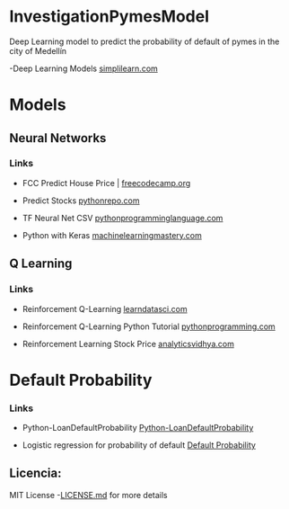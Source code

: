 # InvestigationPymesModel
Deep Learning model to predict the probability of default of pymes  in the city of Medellín

-Deep Learning Models [simplilearn.com](https://www.simplilearn.com/tutorials/deep-learning-tutorial/deep-learning-algorithm)

# Models

## Neural Networks

### Links

- FCC Predict House Price | [freecodecamp.org](https://www.freecodecamp.org/news/how-to-build-your-first-neural-network-to-predict-house-prices-with-keras-f8db83049159/)

- Predict Stocks [pythonrepo.com](https://pythonrepo.com/repo/VivekPa-NeuralNetworkStocks-python-deep-learning)

- TF Neural Net CSV [pythonprogramminglanguage.com](https://pythonprogramminglanguage.com/tensorflow-deep-neural-network-csv/)

- Python with Keras [machinelearningmastery.com](https://machinelearningmastery.com/tutorial-first-neural-network-python-keras/)


## Q Learning

### Links 

- Reinforcement Q-Learning [learndatasci.com](https://www.learndatasci.com/tutorials/reinforcement-q-learning-scratch-python-openai-gym/)

- Reinforcement Q-Learning Python Tutorial [pythonprogramming.com](https://pythonprogramming.net/q-learning-reinforcement-learning-python-tutorial/)

- Reinforcement Learning Stock Price [analyticsvidhya.com](https://www.analyticsvidhya.com/blog/2020/10/reinforcement-learning-stock-price-prediction/)

# Default Probability

### Links

- Python-LoanDefaultProbability [Python-LoanDefaultProbability](https://github.com/BethHilbert/Python-LoanDefaultProbability)

- Logistic regression for probability of default [Default Probability](https://s3.amazonaws.com/assets.datacamp.com/production/course_19197/slides/chapter2.pdf)

## Licencia:

MIT License -[LICENSE.md]() for more details
